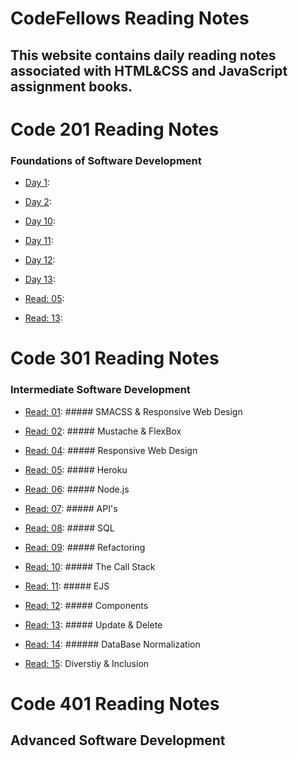 #  CodeFellows Reading Notes 
## This website contains daily reading notes associated with HTML&CSS and JavaScript assignment books. 

# Code 201 Reading Notes 
### Foundations of Software Development

- [Day 1](Class-01.md):

- [Day 2](Class-02.md):

- [Day 10](Class-10.md):

- [Day 11](Class-11.md):

- [Day 12](Class-12.md):

- [Day 13](Class-14b.md):

- [Read: 05](Read-05.md): 

- [Read: 13](Class-13.md):

# Code 301  Reading Notes
### Intermediate Software Development

- [Read: 01](Read-01.md): ##### SMACSS & Responsive Web Design

- [Read: 02](Mustache-&-FlexBox.md): ##### Mustache & FlexBox

- [Read: 04](Responsive-Web-Design.md): ##### Responsive Web Design

- [Read: 05](Heroku.md): ##### Heroku

- [Read: 06](Node.js.md): ##### Node.js

- [Read: 07](APIs-continued.md): ##### API's

- [Read: 08](SQL.md): ##### SQL

- [Read: 09](Refactoring.md): ##### Refactoring

- [Read: 10](The_Call_Stack.md): ##### The Call Stack

- [Read: 11](EJS.md): ##### EJS

- [Read: 12](Components.md): ##### Components

- [Read: 13](update-delete.md): ##### Update & Delete

- [Read: 14](DB-Normalization.md): ###### DataBase Normalization

- [Read: 15](Diversity-Inclusion.md): Diverstiy & Inclusion

# Code 401 Reading Notes
## Advanced Software Development


